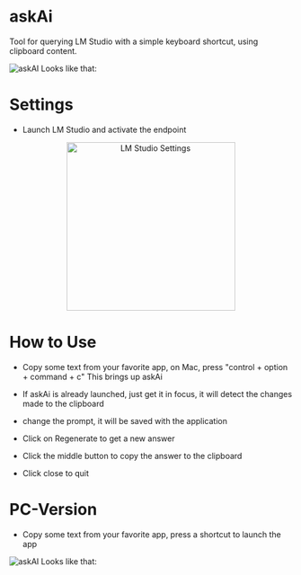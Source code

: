 # askAi
 Tool for querying LM Studio with a simple keyboard shortcut, using clipboard content.

![askAI Looks like that:](/resources/screen.png)

# Settings
- Launch LM Studio and activate the endpoint
<div align="center">
<img src="/resources/settings.png" alt="LM Studio Settings" width="300">
</div>

# How to Use
* Copy some text from your favorite app, on Mac, press "control + option + command + c"
This brings up askAi

* If askAi is already launched, just get it in focus, it will detect the changes made to the clipboard

* change the prompt, it will be saved with the application

* Click on Regenerate to get a new answer

* Click the middle button to copy the answer to the clipboard

* Click close to quit

# PC-Version
* Copy some text from your favorite app, press a shortcut to launch the app

![askAI Looks like that:](/resources/screen.png)
